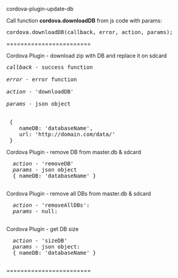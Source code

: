 cordova-plugin-update-db

Call function <b>cordova.downloadDB</b> from js code with params:

<pre>cordova.downloadDB(callback, error, action, params);</pre>
  
========================


Cordova Plugin - download zip with DB and replace it on sdcard 
<pre>
<i>callback</i> - success function<br/>
<i>error</i> - error function<br/>
<i>action</i> - 'downloadDB'<br/>
<i>params</i> - json object<br/>
 
 {
    nameDB: 'databaseName', 
    url: 'http://domain.com/data/' 
 }
</pre>
  
  Cordova Plugin - remove DB from master.db & sdcard
  <pre>
  <i>action</i> - 'removeDB'
  <i>params</i> - json object
  { nameDB: 'databaseName' }
  </pre>
  
  
  Cordova Plugin - remove all DBs from master.db & sdcard
  <pre>
  <i>action</i> - 'removeAllDBs': 
  <i>params</i> - null: 
  </pre>
   
  Cordova Plugin - get DB size
  <pre>
  <i>action</i> - 'sizeDB'
  <i>params</i> - json object:
  { nameDB: 'databaseName' }
  </pre>
  
========================

